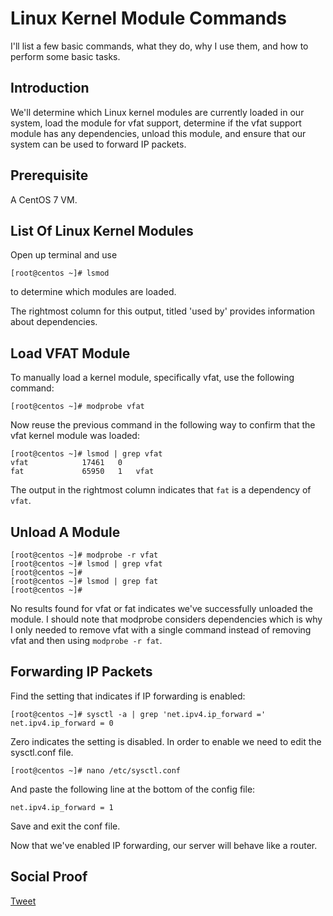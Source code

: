 # Linux Kernel Module Commands

I'll list a few basic commands, what they do, why I use them, and how to perform some basic tasks.

## Introduction

We'll determine which Linux kernel modules are currently loaded in our system, load the module for vfat support, determine if the vfat support module has any dependencies, unload this module, and ensure that our system can be used to forward IP packets.

## Prerequisite

A CentOS 7 VM. 

## List Of Linux Kernel Modules

Open up terminal and use 

```
[root@centos ~]# lsmod
```
to determine which modules are loaded.

The rightmost column for this output, titled 'used by' provides information about dependencies. 

## Load VFAT Module

To manually load a kernel module, specifically vfat, use the following command:

```
[root@centos ~]# modprobe vfat
```
Now reuse the previous command in the following way to confirm that the vfat kernel module was loaded:

```
[root@centos ~]# lsmod | grep vfat
vfat            17461   0
fat             65950   1   vfat
```

The output in the rightmost column indicates that ```fat``` is a dependency of ```vfat```. 

## Unload A Module

```
[root@centos ~]# modprobe -r vfat
[root@centos ~]# lsmod | grep vfat
[root@centos ~]# 
[root@centos ~]# lsmod | grep fat
[root@centos ~]# 
```
No results found for vfat or fat indicates we've successfully unloaded the module. I should note that modprobe considers dependencies which is why I only needed to remove vfat with a single command instead of removing vfat and then using ```modprobe -r fat```. 

## Forwarding IP Packets

Find the setting that indicates if IP forwarding is enabled:
```
[root@centos ~]# sysctl -a | grep 'net.ipv4.ip_forward ='
net.ipv4.ip_forward = 0
```
Zero indicates the setting is disabled. In order to enable we need to edit the sysctl.conf file.

```
[root@centos ~]# nano /etc/sysctl.conf
```
And paste the following line at the bottom of the config file:

```
net.ipv4.ip_forward = 1
```
Save and exit the conf file. 

Now that we've enabled IP forwarding, our server will behave like a router.

## Social Proof

[Tweet](https://twitter.com/lrnallday/status/1295343927969624064)
